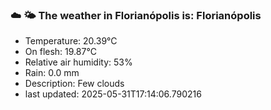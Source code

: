 ### ☁️ 🌤️  The weather in Florianópolis is: Florianópolis

- Temperature: 20.39°C
- On flesh: 19.87°C
- Relative air humidity: 53%
- Rain: 0.0 mm
- Description: Few clouds
- last updated: 2025-05-31T17:14:06.790216
